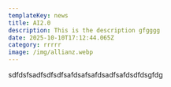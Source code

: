 ```yaml
---
templateKey: news
title: AI2.0
description: This is the description gfgggg
date: 2025-10-10T17:12:44.065Z
category: rrrrr
image: /img/allianz.webp
---
```

s﻿dfdsfsadfsdfsdfsafdsafsafdsadfsafdsdfdsgfdg
